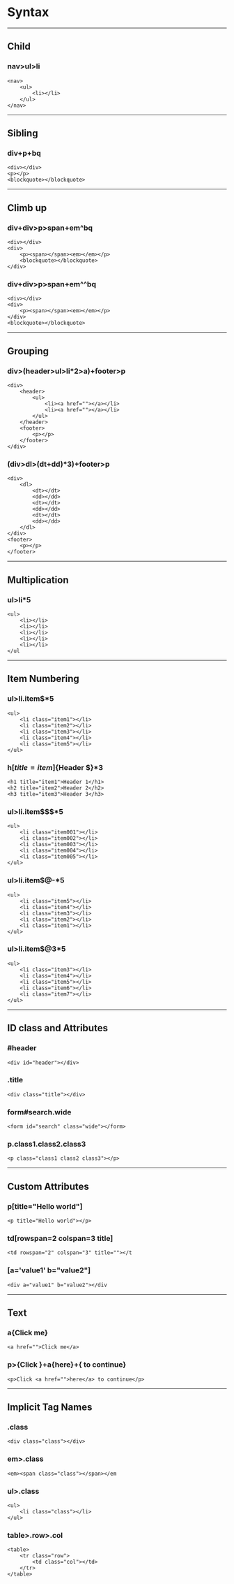 # Syntax

---

## Child

### nav>ul>li

```
<nav>
    <ul>
        <li></li>
    </ul>
</nav>
```

---

## Sibling

### div+p+bq

```
<div></div>
<p></p>
<blockquote></blockquote>
```

---

## Climb up

### div+div>p>span+em^bq

```
<div></div>
<div>
    <p><span></span><em></em></p>
    <blockquote></blockquote>
</div>
```

### div+div>p>span+em^^bq

```
<div></div>
<div>
    <p><span></span><em></em></p>
</div>
<blockquote></blockquote>
```

---

## Grouping

### div>(header>ul>li\*2>a)+footer>p

```
<div>
    <header>
        <ul>
            <li><a href=""></a></li>
            <li><a href=""></a></li>
        </ul>
    </header>
    <footer>
        <p></p>
    </footer>
</div>
```

### (div>dl>(dt+dd)\*3)+footer>p

```
<div>
    <dl>
        <dt></dt>
        <dd></dd>
        <dt></dt>
        <dd></dd>
        <dt></dt>
        <dd></dd>
    </dl>
</div>
<footer>
    <p></p>
</footer>
```

---

## Multiplication

### ul>li\*5

```
<ul>
    <li></li>
    <li></li>
    <li></li>
    <li></li>
    <li></li>
</ul
```

---

## Item Numbering

### ul>li.item\$\*5

```
<ul>
    <li class="item1"></li>
    <li class="item2"></li>
    <li class="item3"></li>
    <li class="item4"></li>
    <li class="item5"></li>
</ul>
```

### h$[title=item$]{Header \$}\*3

```
<h1 title="item1">Header 1</h1>
<h2 title="item2">Header 2</h2>
<h3 title="item3">Header 3</h3>
```

### ul>li.item\$\$\$\*5

```
<ul>
    <li class="item001"></li>
    <li class="item002"></li>
    <li class="item003"></li>
    <li class="item004"></li>
    <li class="item005"></li>
</ul>
```

### ul>li.item\$@-\*5

```
<ul>
    <li class="item5"></li>
    <li class="item4"></li>
    <li class="item3"></li>
    <li class="item2"></li>
    <li class="item1"></li>
</ul>
```

### ul>li.item\$@3\*5

```
<ul>
    <li class="item3"></li>
    <li class="item4"></li>
    <li class="item5"></li>
    <li class="item6"></li>
    <li class="item7"></li>
</ul>
```

---

## ID class and Attributes

### #header

```
<div id="header"></div>
```

### .title

```
<div class="title"></div>
```

### form#search.wide

```
<form id="search" class="wide"></form>
```

### p.class1.class2.class3

```
<p class="class1 class2 class3"></p>
```

---

## Custom Attributes

### p[title="Hello world"]

```
<p title="Hello world"></p>
```

### td[rowspan=2 colspan=3 title]

```
<td rowspan="2" colspan="3" title=""></t
```

### [a='value1' b="value2"]

```
<div a="value1" b="value2"></div
```

---

## Text

### a{Click me}

```
<a href="">Click me</a>
```

### p>{Click }+a{here}+{ to continue}

```
<p>Click <a href="">here</a> to continue</p>
```

---

## Implicit Tag Names

### .class

```
<div class="class"></div>
```

### em>.class

```
<em><span class="class"></span></em
```

### ul>.class

```
<ul>
    <li class="class"></li>
</ul>
```

### table>.row>.col

```
<table>
    <tr class="row">
        <td class="col"></td>
    </tr>
</table>
```
